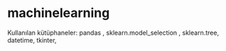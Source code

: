 # machinelearning
Kullanılan kütüphaneler:
pandas , sklearn.model_selection , sklearn.tree, datetime, tkinter, 
